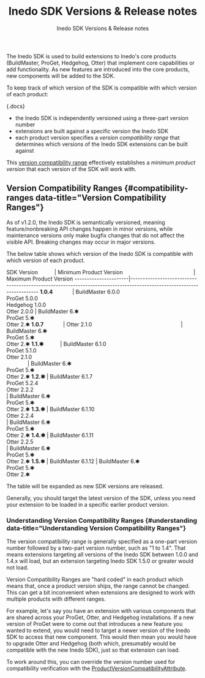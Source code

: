 ﻿---
title: Inedo SDK Versions & Release notes
subtitle: Inedo SDK Versions & Release notes
sequence: 40
keywords: inedo, inedo sdk, versions, release notes
show-headings-in-nav: true
---

The Inedo SDK is used to build extensions to Inedo's core products (BuildMaster, ProGet, Hedgehog, Otter) that implement core capabilities or add functionality. As new features are introduced into the core products, new components will be added to the SDK.

To keep track of which version of the SDK is compatible with which version of each product:

{.docs}
- the Inedo SDK is independently versioned using a three-part version number
- extensions are built against a specific version the Inedo SDK
- each product version specifies a *version compatibility range* that determines which versions of the Inedo SDK extensions can be built against

This [version compatibility range](#compatibility-ranges) effectively establishes a *minimum product version* that each version of the SDK will work with.

## Version Compatibility Ranges {#compatibility-ranges data-title="Version Compatibility Ranges"}

As of v1.2.0, the Inedo SDK is semantically versioned, meaning feature/nonbreaking API changes happen in minor versions, while maintenance versions only make bugfix changes that do not affect the visible API. Breaking changes may occur in major versions.

The below table shows which version of the Inedo SDK is compatible with which version of each product.

SDK Version           | Minimum Product Version                                               | Maximum Product Version
----------------------|----------------------------------------------------------------------------------------------------------------------
**1.0.4**             | BuildMaster 6.0.0<br/>ProGet 5.0.0<br/>Hedgehog 1.0.0<br/>Otter 2.0.0 | BuildMaster 6.✱<br/>ProGet 5.✱<br/>Otter 2.✱
**1.0.7**             | Otter 2.1.0                                                           | BuildMaster 6.✱<br/>ProGet 5.✱<br/>Otter 2.✱
**1.1.✱**             | BuildMaster 6.1.0<br/>ProGet 5.1.0<br/>Otter 2.1.0<br/>               | BuildMaster 6.✱<br/>ProGet 5.✱<br/>Otter 2.✱
**1.2.✱**             | BuildMaster 6.1.7<br/>ProGet 5.2.4<br/>Otter 2.2.2<br/>               | BuildMaster 6.✱<br/>ProGet 5.✱<br/>Otter 2.✱
**1.3.✱**             | BuildMaster 6.1.10<br/>Otter 2.2.4<br/>                               | BuildMaster 6.✱<br/>ProGet 5.✱<br/>Otter 2.✱
**1.4.✱**             | BuildMaster 6.1.11<br/>Otter 2.2.5<br/>                               | BuildMaster 6.✱<br/>ProGet 5.✱<br/>Otter 2.✱
**1.5.✱**             | BuildMaster 6.1.12                                                    | BuildMaster 6.✱<br/>ProGet 5.✱<br/>Otter 2.✱

The table will be expanded as new SDK versions are released.

Generally, you should target the latest version of the SDK, unless you need your extension to be loaded in a specific earlier product version.

### Understanding Version Compatibility Ranges {#understanding data-title="Understanding Version Compatibility Ranges"}

The version compatibility range is generally specified as a one-part version number followed by a two-part version number, such as "1 to 1.4".  That means extensions targeting all versions of the Inedo SDK between 1.0.0 and 1.4.x will load, but an extension targeting Inedo SDK 1.5.0 or greater would not load.

Version Compatibility Ranges are "hard coded" in each product which means that, once a product version ships, the range cannot be changed. This can get a bit inconvenient when extensions are designed to work with multiple products with different ranges.

For example, let's say you have an extension with various components that are shared across your ProGet, Otter, and Hedgehog installations. If a new version of ProGet were to come out that introduces a new feature you wanted to extend, you would need to target a newer version of the Inedo SDK to access that new component. This would then mean you would have to upgrade Otter and Hedgehog (both which, presumably would be compatible with the new Inedo SDK), just so that extension can load.

To work around this, you can override the version number used for compatibility verification with the [ProductVersionCompatibilityAttribute](/support/sdk-reference/inedosdk/Inedo.Extensibility/ProductVersionCompatibilityAttribute).   
